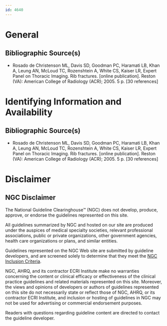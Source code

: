 ```yaml
---
id: 4640
---
```


# General

## Bibliographic Source(s)

- Rosado de Christenson ML, Davis SD, Goodman PC, Haramati LB, Khan A, Leung AN, McLoud TC, Rozenshtein A, White CS, Kaiser LR, Expert Panel on Thoracic Imaging. Rib fractures. [online publication]. Reston (VA): American College of Radiology (ACR); 2005. 5 p. [30 references]

# Identifying Information and Availability

## Bibliographic Source(s)

- Rosado de Christenson ML, Davis SD, Goodman PC, Haramati LB, Khan A, Leung AN, McLoud TC, Rozenshtein A, White CS, Kaiser LR, Expert Panel on Thoracic Imaging. Rib fractures. [online publication]. Reston (VA): American College of Radiology (ACR); 2005. 5 p. [30 references]

# Disclaimer

## NGC Disclaimer

The National Guideline Clearinghouse™ (NGC) does not develop, produce, approve, or endorse the guidelines represented on this site.

All guidelines summarized by NGC and hosted on our site are produced under the auspices of medical specialty societies, relevant professional associations, public or private organizations, other government agencies, health care organizations or plans, and similar entities.

Guidelines represented on the NGC Web site are submitted by guideline developers, and are screened solely to determine that they meet the [NGC Inclusion Criteria](/help-and-about/summaries/inclusion-criteria).

NGC, AHRQ, and its contractor ECRI Institute make no warranties concerning the content or clinical efficacy or effectiveness of the clinical practice guidelines and related materials represented on this site. Moreover, the views and opinions of developers or authors of guidelines represented on this site do not necessarily state or reflect those of NGC, AHRQ, or its contractor ECRI Institute, and inclusion or hosting of guidelines in NGC may not be used for advertising or commercial endorsement purposes.

Readers with questions regarding guideline content are directed to contact the guideline developer.

